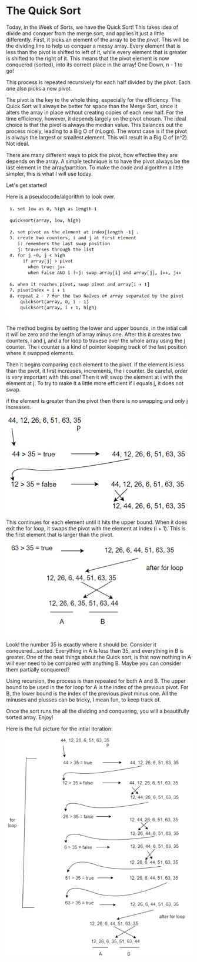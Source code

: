 # The Quick Sort

Today, in the Week of Sorts, we have the Quick Sort! This takes idea of divide and conquer from the merge sort,
and applies it just a little differently. First, it picks an element of the array to be the *pivot*. This will be the
dividing line to help us conquer a messy array. Every element that is less than the pivot is shifted to left of
it, while every element that is greater is shifted to the right of it. This means that the pivot element is now 
conquered (sorted), into its correct place in the array! One Down, n - 1 to go!

This process is repeated recursively for each half divided by the pivot. Each one also picks a new pivot.

The pivot is the key to the whole thing, especially for the efficiency. The Quick Sort will always be better for space 
than the Merge Sort, since it alters the array in place without creating copies of each new half. For the time
efficiency, however, it depends largely on the pivot chosen. The ideal choice is that the pivot is always the median value.
This balances out the process nicely, leading to a Big O of (nLogn). The worst case is if the pivot is always 
the largest or smallest element. This will result in a Big O of (n^2). Not ideal.

There are many different ways to pick the pivot, how effective they are depends on the array. A simple technique
is to have the pivot always be the last element in the array/partition. To make the code and algorithm a little 
simpler, this is what I will use today.

Let's get started!

Here is a pseudocode/algorithm to look over. 

![algorithm](images/algorithm.png)

The method begins by setting the lower and upper bounds, in the intial call it will be zero and the length of 
array minus one. After this it creates two counters, i and j, and a for loop to travese over the whole array using 
the j counter. The i counter is a kind of pointer keeping track of the last position where it swapped elements. 

Then it begins comparing each element to the pivot. If the element is less than the pivot, it first increases, 
increments, the i counter. Be careful, order is very important with this one! Then it will swap the element 
at i with the element at j. To try to make it a little more efficient if i equals j, it does not swap. 

if the element is greater than the pivot then there is no swapping and *only* j increases. 

![stepA](images/stepA.png)

This continues for each element until it hits the upper bound. When it does exit the for loop, it swaps the pivot
with the element at index (i + 1). This is the first element that is larger than the pivot. 

![stepB](images/stepB.png)

Look! the number 35 is exactly where it should be. Consider it conquered...sorted. Everything in A is less than 35, 
and everything in B is greater. One of the neat things about the Quick sort, is that now nothing in A will ever need
to be compared with anything B. Maybe you can consider them partially conquered?

Using recursion, the process is than repeated for both A and B. The upper bound to be used in the for loop for  A
is the index of the previous pivot. For B, the lower bound is the index of the previous pivot minus one. All the 
minuses and plusses can be tricky, I mean fun, to keep track of.

Once the sort runs the all the dividing and conquering, you will a beautifully sorted array. Enjoy!

Here is the full picture for the intial iteration:

![picture](images/QuickSortPic.png)